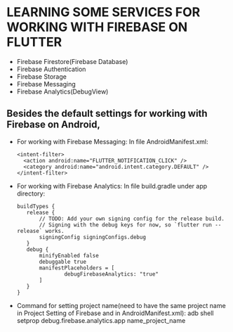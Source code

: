 # LEARNING SOME SERVICES FOR WORKING WITH FIREBASE ON FLUTTER #
  * Firebase Firestore(Firebase Database)
  * Firebase Authentication
  * Firebase Storage
  * Firebase Messaging
  * Firebase Analytics(DebugView)

## Besides the default settings for working with Firebase on Android, 
  * For working with Firebase Messaging: In file AndroidManifest.xml:
    ```
    <intent-filter>
      <action android:name="FLUTTER_NOTIFICATION_CLICK" />
      <category android:name="android.intent.category.DEFAULT" />
    </intent-filter>
    ```

  * For working with Firebase Analytics: In file build.gradle under app directory:
     ```
     buildTypes {
        release {
            // TODO: Add your own signing config for the release build.
            // Signing with the debug keys for now, so `flutter run --release` works.
            signingConfig signingConfigs.debug
        }
        debug {
            minifyEnabled false
            debuggable true
            manifestPlaceholders = [
                    debugFirebaseAnalytics: "true"
            ]
        }
    }
    ```
  
  * Command for setting project name(need to have the same project name in Project Setting of Firebase and in AndroidManifest.xml):
  adb shell setprop debug.firebase.analytics.app name_project_name

